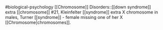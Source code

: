 #biological-psychology 
[[Chromosome]] Disorders::[[down syndrome]] extra [[chromosome]] #21, Kleinfelter [[syndrome]] extra X chromosome in males, Turner [[syndrome]] - female missing one of her X [[Chromosome|chromosomes]].
<!--SR:!2023-12-21,3,250-->